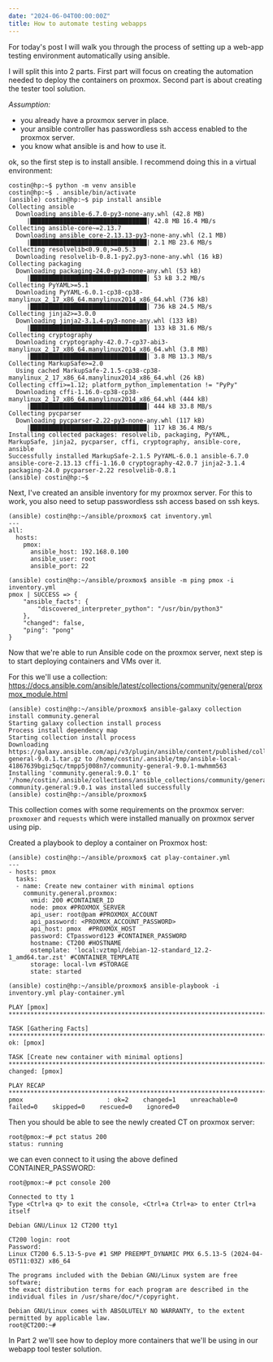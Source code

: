 ```yaml
---
date: "2024-06-04T00:00:00Z"
title: How to automate testing webapps 
---
```



For today's post I will walk you through the process of setting up a web-app testing environment automatically using ansible.

I will split this into 2 parts. 
First part will focus on creating the automation needed to deploy the containers on proxmox.
Second part is about creating the tester tool solution.

*Assumption:*
* you already have a proxmox server in place.
* your ansible controller has passwordless ssh access enabled to the proxmox server.
* you know what ansible is and how to use it.


ok, so the first step is to install ansible. I recommend doing this in a virtual environment:
```
costin@hp:~$ python -m venv ansible
costin@hp:~$ . ansible/bin/activate
(ansible) costin@hp:~$ pip install ansible
Collecting ansible
  Downloading ansible-6.7.0-py3-none-any.whl (42.8 MB)
     |████████████████████████████████| 42.8 MB 16.4 MB/s
Collecting ansible-core~=2.13.7
  Downloading ansible_core-2.13.13-py3-none-any.whl (2.1 MB)
     |████████████████████████████████| 2.1 MB 23.6 MB/s
Collecting resolvelib<0.9.0,>=0.5.3
  Downloading resolvelib-0.8.1-py2.py3-none-any.whl (16 kB)
Collecting packaging
  Downloading packaging-24.0-py3-none-any.whl (53 kB)
     |████████████████████████████████| 53 kB 3.2 MB/s
Collecting PyYAML>=5.1
  Downloading PyYAML-6.0.1-cp38-cp38-manylinux_2_17_x86_64.manylinux2014_x86_64.whl (736 kB)
     |████████████████████████████████| 736 kB 24.5 MB/s
Collecting jinja2>=3.0.0
  Downloading jinja2-3.1.4-py3-none-any.whl (133 kB)
     |████████████████████████████████| 133 kB 31.6 MB/s
Collecting cryptography
  Downloading cryptography-42.0.7-cp37-abi3-manylinux_2_17_x86_64.manylinux2014_x86_64.whl (3.8 MB)
     |████████████████████████████████| 3.8 MB 13.3 MB/s
Collecting MarkupSafe>=2.0
  Using cached MarkupSafe-2.1.5-cp38-cp38-manylinux_2_17_x86_64.manylinux2014_x86_64.whl (26 kB)
Collecting cffi>=1.12; platform_python_implementation != "PyPy"
  Downloading cffi-1.16.0-cp38-cp38-manylinux_2_17_x86_64.manylinux2014_x86_64.whl (444 kB)
     |████████████████████████████████| 444 kB 33.8 MB/s
Collecting pycparser
  Downloading pycparser-2.22-py3-none-any.whl (117 kB)
     |████████████████████████████████| 117 kB 36.4 MB/s
Installing collected packages: resolvelib, packaging, PyYAML, MarkupSafe, jinja2, pycparser, cffi, cryptography, ansible-core, ansible
Successfully installed MarkupSafe-2.1.5 PyYAML-6.0.1 ansible-6.7.0 ansible-core-2.13.13 cffi-1.16.0 cryptography-42.0.7 jinja2-3.1.4 packaging-24.0 pycparser-2.22 resolvelib-0.8.1
(ansible) costin@hp:~$
```

Next, I've created an ansible inventory for my proxmox server. For this to work, you also need to setup passwordless ssh access based on ssh keys.

```
(ansible) costin@hp:~/ansible/proxmox$ cat inventory.yml
---
all:
  hosts:
    pmox:
      ansible_host: 192.168.0.100
      ansible_user: root
      ansible_port: 22
      
(ansible) costin@hp:~/ansible/proxmox$ ansible -m ping pmox -i inventory.yml
pmox | SUCCESS => {
    "ansible_facts": {
        "discovered_interpreter_python": "/usr/bin/python3"
    },
    "changed": false,
    "ping": "pong"
}
```

Now that we're able to run Ansible code on the proxmox server, next step is to start deploying containers and VMs over it.

For this we'll use a collection: https://docs.ansible.com/ansible/latest/collections/community/general/proxmox_module.html

```
(ansible) costin@hp:~/ansible/proxmox$ ansible-galaxy collection install community.general
Starting galaxy collection install process
Process install dependency map
Starting collection install process
Downloading https://galaxy.ansible.com/api/v3/plugin/ansible/content/published/collections/artifacts/community-general-9.0.1.tar.gz to /home/costin/.ansible/tmp/ansible-local-41867639bgiz5qc/tmpp5j008n7/community-general-9.0.1-mwhmm563
Installing 'community.general:9.0.1' to '/home/costin/.ansible/collections/ansible_collections/community/general'
community.general:9.0.1 was installed successfully
(ansible) costin@hp:~/ansible/proxmox$
```

This collection comes with some requirements on the proxmox server: `proxmoxer` and `requests` which were installed manually on proxmox server using pip.

Created a playbook to deploy a container on Proxmox host:

```
(ansible) costin@hp:~/ansible/proxmox$ cat play-container.yml
---
- hosts: pmox
  tasks:
  - name: Create new container with minimal options
    community.general.proxmox:
      vmid: 200 #CONTAINER_ID
      node: pmox #PROXMOX_SERVER
      api_user: root@pam #PROXMOX_ACCOUNT
      api_password: <PROXMOX_ACCOUNT_PASSWORD>
      api_host: pmox  #PROXMOX_HOST
      password: CTpassword123 #CONTAINER_PASSWORD
      hostname: CT200 #HOSTNAME
      ostemplate: 'local:vztmpl/debian-12-standard_12.2-1_amd64.tar.zst' #CONTAINER_TEMPLATE
      storage: local-lvm #STORAGE
      state: started
```

```
(ansible) costin@hp:~/ansible/proxmox$ ansible-playbook -i inventory.yml play-container.yml

PLAY [pmox] ***************************************************************************************************************

TASK [Gathering Facts] ****************************************************************************************************
ok: [pmox]

TASK [Create new container with minimal options] **************************************************************************
changed: [pmox]

PLAY RECAP ****************************************************************************************************************
pmox                       : ok=2    changed=1    unreachable=0    failed=0    skipped=0    rescued=0    ignored=0
```

Then you should be able to see the newly created CT on proxmox server:
```
root@pmox:~# pct status 200
status: running
```
we can even connect to it using the above defined CONTAINER_PASSWORD:

```
root@pmox:~# pct console 200

Connected to tty 1
Type <Ctrl+a q> to exit the console, <Ctrl+a Ctrl+a> to enter Ctrl+a itself

Debian GNU/Linux 12 CT200 tty1

CT200 login: root
Password:
Linux CT200 6.5.13-5-pve #1 SMP PREEMPT_DYNAMIC PMX 6.5.13-5 (2024-04-05T11:03Z) x86_64

The programs included with the Debian GNU/Linux system are free software;
the exact distribution terms for each program are described in the
individual files in /usr/share/doc/*/copyright.

Debian GNU/Linux comes with ABSOLUTELY NO WARRANTY, to the extent
permitted by applicable law.
root@CT200:~#
```

In Part 2 we'll see how to deploy more containers that we'll be using in our webapp tool tester solution.
